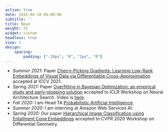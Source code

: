 ```yaml
---
active: true
date: 2016-04-20 00:00:00
subtitle: ''
title: News
weight: 25
widget: custom
headless: true
view: 1
design:
    spacing:
        padding: ["-20px", "0", "2px", "0"]
---
```


- *Summer 2021:* Paper [Cherry-Picking Gradients: Learning Low-Rank Embeddings of Visual Data via Differentiable Cross-Approximation](https://arxiv.org/pdf/2105.14250.pdf) accepted at ICCV 2021.
- *Spring 2021:* Paper [Overfitting in Bayesian Optimization: an empirical
study and early-stopping solution](https://arxiv.org/pdf/2104.08166.pdf) accepted to ICLR Workshop on Neural Architecture Search. Video is [here](https://slideslive.com/38955387/overfitting-in-bayesian-optimization-an-empirical-study-and-earlystopping-solution?ref=search).
- *Fall 2020:* I am Head TA [Probabilistic Artificial Intelligence](https://las.inf.ethz.ch/pai-f20).
- *Summer 2020:* I am interning at Amazon Web Services AI.
- *Spring 2020:* Our paper [Hierarchical Image Classification using Entailment Cone Embeddings](https://openaccess.thecvf.com/content_CVPRW_2020/papers/w50/Dhall_Hierarchical_Image_Classification_Using_Entailment_Cone_Embeddings_CVPRW_2020_paper.pdf) accepted to CVPR 2020 Workshop on Differential Geometry.